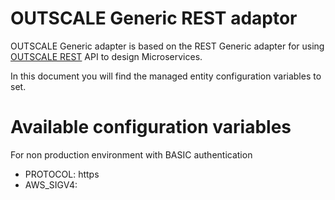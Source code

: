 OUTSCALE Generic REST adaptor
====================

OUTSCALE Generic adapter is based on the REST Generic adapter for using [OUTSCALE REST](https://docs.outscale.com/en/userguide/API-Documentation.html) API to design Microservices.

In this document you will find the managed entity configuration variables to set.

# Available configuration variables

For non production environment with BASIC authentication

* PROTOCOL: https 
* AWS_SIGV4: 
